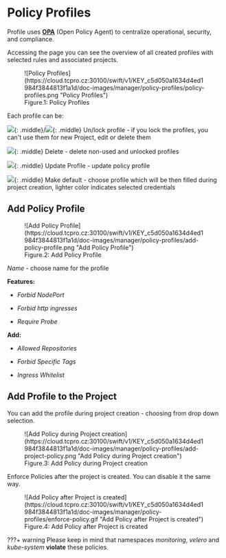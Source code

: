 # **Policy Profiles**

Profile uses [**OPA**](https://www.openpolicyagent.org) (Open Policy Agent) to centralize operational, security, and compliance.


Accessing the page you can see the overview of all created profiles with selected rules and associated projects.

<figure markdown>
  ![Policy Profiles](https://cloud.tcpro.cz:30100/swift/v1/KEY_c5d050a1634d4ed1984f3844813f1a1d/doc-images/manager/policy-profiles/policy-profiles.png "Policy Profiles")
  <figcaption>Figure.1: Policy Profiles</figcaption>
</figure>


Each profile can be:

![](https://cloud.tcpro.cz:30100/swift/v1/KEY_c5d050a1634d4ed1984f3844813f1a1d/doc-images/icons/lock.png){: .middle}/![](https://cloud.tcpro.cz:30100/swift/v1/KEY_c5d050a1634d4ed1984f3844813f1a1d/doc-images/icons/unlock.png){: .middle} Un/lock profile - if you lock the profiles, you can't use them for new Project, edit or delete them

![](https://cloud.tcpro.cz:30100/swift/v1/KEY_c5d050a1634d4ed1984f3844813f1a1d/doc-images/icons/delete.png){: .middle} Delete - delete non-used and unlocked profiles

![](https://cloud.tcpro.cz:30100/swift/v1/KEY_c5d050a1634d4ed1984f3844813f1a1d/doc-images/icons/edit.png){: .middle} Update Profile - update policy profile

![](https://cloud.tcpro.cz:30100/swift/v1/KEY_c5d050a1634d4ed1984f3844813f1a1d/doc-images/icons/make-default.png){: .middle} Make default - choose profile which will be then filled during project creation, lighter color indicates selected credentials


## **Add Policy Profile**

<figure markdown>
  ![Add Policy Profile](https://cloud.tcpro.cz:30100/swift/v1/KEY_c5d050a1634d4ed1984f3844813f1a1d/doc-images/manager/policy-profiles/add-policy-profile.png "Add Policy Profile")
  <figcaption>Figure.2: Add Policy Profile</figcaption>
</figure>


*Name* - choose name for the profile

**Features:**

-  *Forbid NodePort*

-  *Forbid http ingresses*

-  *Require Probe*

**Add:**

-  *Allowed Repositories*

-  *Forbid Specific Tags*

-  *Ingress Whitelist*


## **Add Profile to the Project**

You can add the profile during project creation - choosing from drop down selection.

<figure markdown>
  ![Add Policy during Project creation](https://cloud.tcpro.cz:30100/swift/v1/KEY_c5d050a1634d4ed1984f3844813f1a1d/doc-images/manager/policy-profiles/add-project-policy.png "Add Policy during Project creation")
  <figcaption>Figure.3: Add Policy during Project creation</figcaption>
</figure>

Enforce Policies after the project is created. You can disable it the same way.

<figure markdown>
  ![Add Policy after Project is created](https://cloud.tcpro.cz:30100/swift/v1/KEY_c5d050a1634d4ed1984f3844813f1a1d/doc-images/manager/policy-profiles/enforce-policy.gif "Add Policy after Project is created")
  <figcaption>Figure.4: Add Policy after Project is created</figcaption>
</figure>



???+ warning
    Please keep in mind that namespaces *monitoring*, *velero* and *kube-system* **violate** these policies.
